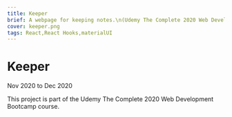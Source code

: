 ```yaml
---
title: Keeper
brief: A webpage for keeping notes.\n(Udemy The Complete 2020 Web Development Bootcamp).
cover: keeper.png
tags: React,React Hooks,materialUI
---
```


# Keeper

Nov 2020 to Dec 2020

This project is part of the Udemy The Complete 2020 Web Development Bootcamp course.
